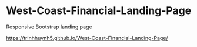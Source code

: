 # West-Coast-Financial-Landing-Page

Responsive Bootstrap landing page

https://trinhhuynh5.github.io/West-Coast-Financial-Landing-Page/
